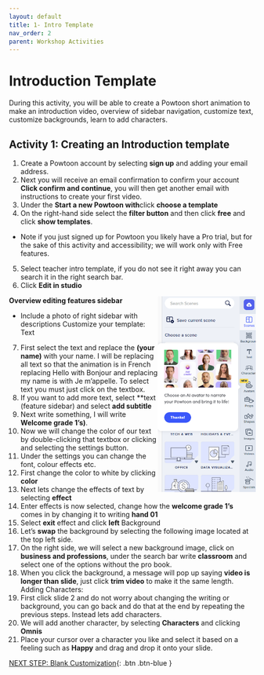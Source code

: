 ```yaml
---
layout: default
title: 1- Intro Template
nav_order: 2
parent: Workshop Activities
---
```

# Introduction Template
During this activity, you will be able to create a Powtoon short animation to make an introduction video, overview of sidebar navigation, customize text, customize backgrounds, learn to add characters.

## Activity 1: Creating an Introduction template
1.	Create a Powtoon account by selecting **sign up** and adding your email address.
2.	Next you will receive an email confirmation to confirm your account **Click confirm and continue**, you will then get another email with instructions to create your first video. 
3.	Under the **Start a new Powtoon with**click **choose a template**
4.	On the right-hand side select the **filter button** and then click **free** and click **show templates**. 
  - Note if you just signed up for Powtoon you likely have a Pro trial, but for the sake of this activity and accessibility; we will work only with Free features.
5.	 Select teacher intro template, if you do not see it right away you can search it in the right search bar. 
6.	Click **Edit in studio**<br>

<img src="images/right-sidebar.png" style="float:right;width:200px;" alt="Right Sidebar">

**Overview editing features sidebar**
-	Include a photo of right sidebar with descriptions
Customize your template: Text
7.	First select the text and replace the **(your name)** with your name. I will be replacing all text so that the animation is in French replacing Hello with Bonjour and replacing my name is with Je m’appelle. To select text you must just click on the textbox.
8.	If you want to add more text, select **text (feature sidebar) and select **add subtitle**
9.	Next write something, I will write **Welcome grade 1’s)**.
10.	Now we will change the color of our text by double-clicking that textbox or clicking and selecting the settings button. 
11.	Under the settings you can change the font, colour effects etc.
12.	First change the color to white by clicking **color**
13.	Next lets change the effects of text by selecting **effect**
14.	Enter effects is now selected, change how the **welcome grade 1’s** comes in by changing it to writing **hand 01**
15.	Select **exit** effect and click **left**
Background
16.	Let’s **swap** the background by selecting the following image located at the top left side. 
17.	On the right side, we will select a new background image, click on **business and professions**, under the search bar write **classroom** and select one of the options without the pro book. 
18.	When you click the background, a message will pop up saying **video is longer than slide**, just click **trim video** to make it the same length.
Adding Characters:
19.	First click slide 2 and do not worry about changing the writing or background, you can go back and do that at the end by repeating the previous steps. Instead lets add characters. 
20.	We will add another character, by selecting **Characters** and clicking **Omnis**
21.	Place your cursor over a character you like and select it based on a feeling such as **Happy** and drag and drop it onto your slide.

[NEXT STEP: Blank Customization](blank-customization.html){: .btn .btn-blue }

